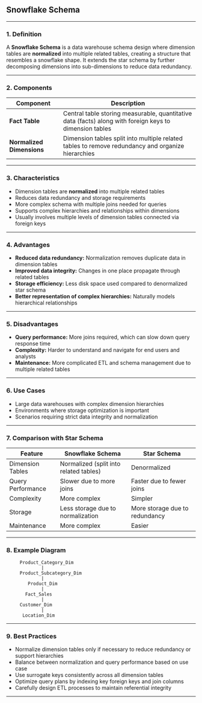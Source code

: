 ## **Snowflake Schema**

---

### **1. Definition**

A **Snowflake Schema** is a data warehouse schema design where dimension tables are **normalized** into multiple related tables, creating a structure that resembles a snowflake shape. It extends the star schema by further decomposing dimensions into sub-dimensions to reduce data redundancy.

---

### **2. Components**

| Component                 | Description                                                                                             |
| ------------------------- | ------------------------------------------------------------------------------------------------------- |
| **Fact Table**            | Central table storing measurable, quantitative data (facts) along with foreign keys to dimension tables |
| **Normalized Dimensions** | Dimension tables split into multiple related tables to remove redundancy and organize hierarchies       |

---

### **3. Characteristics**

* Dimension tables are **normalized** into multiple related tables
* Reduces data redundancy and storage requirements
* More complex schema with multiple joins needed for queries
* Supports complex hierarchies and relationships within dimensions
* Usually involves multiple levels of dimension tables connected via foreign keys

---

### **4. Advantages**

* **Reduced data redundancy:** Normalization removes duplicate data in dimension tables
* **Improved data integrity:** Changes in one place propagate through related tables
* **Storage efficiency:** Less disk space used compared to denormalized star schema
* **Better representation of complex hierarchies:** Naturally models hierarchical relationships

---

### **5. Disadvantages**

* **Query performance:** More joins required, which can slow down query response time
* **Complexity:** Harder to understand and navigate for end users and analysts
* **Maintenance:** More complicated ETL and schema management due to multiple related tables

---

### **6. Use Cases**

* Large data warehouses with complex dimension hierarchies
* Environments where storage optimization is important
* Scenarios requiring strict data integrity and normalization

---

### **7. Comparison with Star Schema**

| Feature           | Snowflake Schema                       | Star Schema                    |
| ----------------- | -------------------------------------- | ------------------------------ |
| Dimension Tables  | Normalized (split into related tables) | Denormalized                   |
| Query Performance | Slower due to more joins               | Faster due to fewer joins      |
| Complexity        | More complex                           | Simpler                        |
| Storage           | Less storage due to normalization      | More storage due to redundancy |
| Maintenance       | More complex                           | Easier                         |

---

### **8. Example Diagram**

```
     Product_Category_Dim
             |
     Product_Subcategory_Dim
             |
        Product_Dim
             |
       Fact_Sales
             |
     Customer_Dim
             |
      Location_Dim
```

---

### **9. Best Practices**

* Normalize dimension tables only if necessary to reduce redundancy or support hierarchies
* Balance between normalization and query performance based on use case
* Use surrogate keys consistently across all dimension tables
* Optimize query plans by indexing key foreign keys and join columns
* Carefully design ETL processes to maintain referential integrity

---
